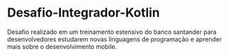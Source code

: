 # Desafio-Integrador-Kotlin
Desafio realizado em um treinamento estensivo do banco santander para desenvolvedores estudarem novas linguagens de programação e aprender mais sobre o desenvolvimento mobile.
